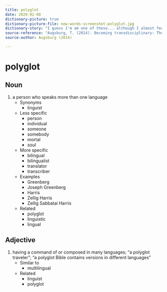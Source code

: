 ```yaml
---
title: polyglot
date: 2020-02-08
dictionary-picture: true
dictionary-picture-file: new-words-screenshot-polyglot.jpg
dictionary-story: "I guess I'm am one of these... although I almost feel like it should be reserved for people who know more than two languages."
source-reference: "Augsburg, T. (2014). Becoming transdisciplinary: The emergence of the transdisciplinary individual. _World Futures_, _70_(3-4), 233-247. https://doi.org/10.1080/02604027.2014.934639"
source-author: Augsburg (2014)

---
```



# polyglot


## Noun

1. a person who speaks more than one language
	- Synonyms
		- linguist
	- Less specific
		- person
		- individual
		- someone
		- somebody
		- mortal
		- soul
	- More specific
		- bilingual
		- bilingualist
		- translator
		- transcriber
	- Examples
		- Greenberg
		- Joseph Greenberg
		- Harris
		- Zellig Harris
		- Zellig Sabbatai Harris
	- Related
		- polyglot
		- linguistic
		- lingual

## Adjective

1. having a command of or composed in many languages; “a polyglot traveler”; “a polyglot Bible contains versions in different languages”
	- Similar to
		- multilingual
	- Related
		- linguist
		- polyglot